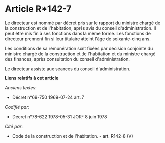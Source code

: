 # Article R*142-7

Le directeur est nommé par décret pris sur le rapport du ministre chargé de la construction et de l'habitation, après avis du
conseil d'administration. Il peut être mis fin à ses fonctions dans la même forme. Les fonctions de directeur prennent fin si
leur titulaire atteint l'âge de soixante-cinq ans.

Les conditions de sa rémunération sont fixées par décision conjointe du ministre chargé de la construction et de l'habitation
et du ministre chargé des finances, après consultation du conseil d'administration.

Le directeur assiste aux séances du conseil d'administration.

**Liens relatifs à cet article**

_Anciens textes_:

  - Décret n°69-750 1969-07-24 art. 7

_Codifié par_:

  - Décret n°78-622 1978-05-31 JORF 8 juin 1978

_Cité par_:

  - Code de la construction et de l'habitation. - art. R142-8 (V)
